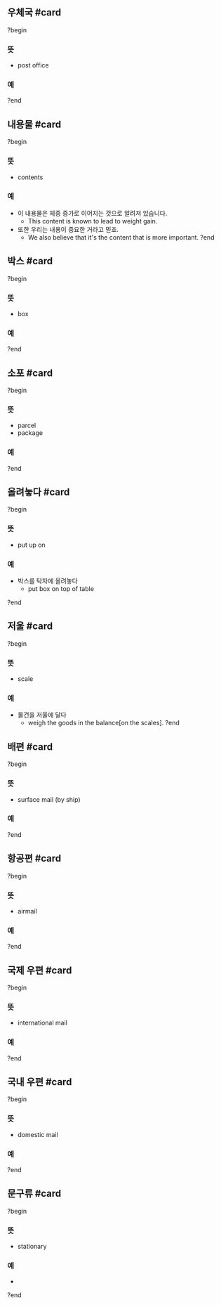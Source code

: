 ## 우체국 #card
?begin
### 뜻
- post office
### 예
?end


## 내용물 #card
?begin
### 뜻
- contents
### 예
- 이 내용물은 체중 증가로 이어지는 것으로 알려져 있습니다.
	- This content is known to lead to weight gain.
- 또한 우리는 내용이 중요한 거라고 믿죠.
	- We also believe that it's the content that is more important.
?end


## 박스 #card
?begin
### 뜻
- box
### 예
<!--SR:!2025-06-10,32,270-->
?end


## 소포 #card
?begin
### 뜻
- parcel
- package
### 예
?end



## 올려놓다 #card
?begin
### 뜻
- put up on
### 예
- 박스를 탁자에 올려놓다
	- put box on top of table
<!--SR:!2025-06-26,24,250-->
?end


## 저울 #card
?begin
### 뜻
- scale
### 예
- 물건을 저울에 달다
	- weigh the goods in the balance[on the scales].
?end


## 배편 #card
?begin
### 뜻
- surface mail (by ship)
### 예
?end



## 항공편 #card
?begin
### 뜻
- airmail
### 예
?end



## 국제 우편 #card
?begin
### 뜻
- international mail
### 예
?end


## 국내 우편 #card
?begin
### 뜻
- domestic mail
### 예
?end


## 문구류 #card
?begin
### 뜻
- stationary
### 예
-
?end


